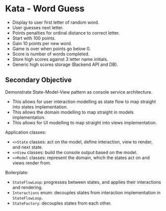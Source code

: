 Kata - Word Guess
===

- Display to user first letter of random word.
- User guesses next letter.
- Points penalties for ordinal distance to correct letter.
- Start with 100 points.
- Gain 10 points per new word.
- Game is over when points go below 0.
- Score is number of words completed.
- Store high scores against 3 letter name initials.
- Generic high scores storage (Backend API and DB).

Secondary Objective
---

Demonstrate State-Model-View pattern as console service architecture. 

- This allows for user interaction modelling as state flow to map straight into states implementation.
- This allows the domain modelling to map straight in models implementation.
- This allows for UI modelling to map straight into views implementation.

Application classes:

- `<>State` classes: act on the model, define interaction, view to render, and next state.
- `<>View` classes: build the console output based on the model.
- `<>Model` classes: represent the domain, which the states act on and views render from.

Boilerplate:

- `StateFlowLoop`: progresses between states, and applies their interactions and rendering.
- `Interactions` enum: decouples states from interaction implementation in `StateFlowLoop`.
- `StateFactory`: decouples states from each other.
